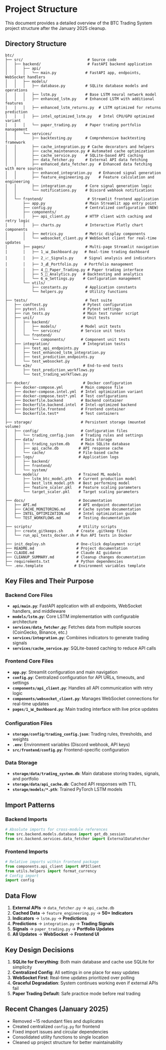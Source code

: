 # Project Structure

This document provides a detailed overview of the BTC Trading System project structure after the January 2025 cleanup.

## Directory Structure

```
btc/
├── src/                             # Source code
│   ├── backend/                     # FastAPI backend application
│   │   ├── api/
│   │   │   └── main.py             # FastAPI app, endpoints, WebSocket handlers
│   │   ├── models/
│   │   │   ├── database.py         # SQLite database models and operations
│   │   │   ├── lstm.py             # Base LSTM neural network model
│   │   │   ├── enhanced_lstm.py    # Enhanced LSTM with additional features
│   │   │   ├── enhanced_lstm_returns.py  # LSTM optimized for returns prediction
│   │   │   ├── intel_optimized_lstm.py   # Intel CPU/GPU optimized variant
│   │   │   └── paper_trading.py    # Paper trading portfolio management
│   │   └── services/
│   │       ├── backtesting.py      # Comprehensive backtesting framework
│   │       ├── cache_integration.py # Cache decorators and helpers
│   │       ├── cache_maintenance.py # Automated cache optimization
│   │       ├── cache_service.py    # SQLite-based API caching
│   │       ├── data_fetcher.py     # External API data fetching
│   │       ├── enhanced_data_fetcher.py  # Enhanced data fetching with more sources
│   │       ├── enhanced_integration.py   # Enhanced signal generation
│   │       ├── feature_engineering.py    # Feature calculation and engineering
│   │       ├── integration.py      # Core signal generation logic
│   │       └── notifications.py    # Discord webhook notifications
│   │
│   └── frontend/                    # Streamlit frontend application
│       ├── app.py                  # Main Streamlit app entry point
│       ├── config.py               # Centralized configuration (NEW)
│       ├── components/
│       │   ├── api_client.py       # HTTP client with caching and retry logic
│       │   ├── charts.py           # Interactive Plotly chart components
│       │   ├── metrics.py          # Metric display components
│       │   └── websocket_client.py # WebSocket client for real-time updates
│       ├── pages/                  # Multi-page Streamlit navigation
│       │   ├── 1_📊_Dashboard.py   # Real-time trading dashboard
│       │   ├── 2_📈_Signals.py     # Signal analysis and indicators
│       │   ├── 3_💰_Portfolio.py   # Portfolio management
│       │   ├── 4_📄_Paper_Trading.py # Paper trading interface
│       │   ├── 5_🔬_Analytics.py   # Backtesting and analytics
│       │   └── 6_⚙️_Settings.py    # Configuration management
│       └── utils/
│           ├── constants.py        # Application constants
│           └── helpers.py          # Utility functions
│
├── tests/                          # Test suite
│   ├── conftest.py                # Pytest configuration
│   ├── pytest.ini                 # Pytest settings
│   ├── run_tests.py               # Main test runner script
│   ├── unit/                      # Unit tests
│   │   ├── backend/
│   │   │   ├── models/           # Model unit tests
│   │   │   └── services/         # Service unit tests
│   │   └── frontend/
│   │       └── components/       # Component unit tests
│   ├── integration/               # Integration tests
│   │   ├── test_api_endpoints.py
│   │   ├── test_enhanced_lstm_integration.py
│   │   ├── test_prediction_endpoints.py
│   │   └── test_websocket.py
│   └── e2e/                       # End-to-end tests
│       ├── test_prediction_workflows.py
│       └── test_trading_workflows.py
│
├── docker/                        # Docker configuration
│   ├── docker-compose.yml        # Main compose file
│   ├── docker-compose.intel.yml  # Intel optimization variant
│   ├── docker-compose.test*.yml  # Test configurations
│   ├── Dockerfile.backend        # Backend container
│   ├── Dockerfile.backend.intel  # Intel-optimized backend
│   ├── Dockerfile.frontend       # Frontend container
│   └── Dockerfile.test*          # Test containers
│
├── storage/                      # Persistent storage (mounted volume)
│   ├── config/                   # Configuration files
│   │   └── trading_config.json   # Trading rules and settings
│   ├── data/                     # Data storage
│   │   ├── trading_system.db     # Main SQLite database
│   │   ├── api_cache.db         # API response cache
│   │   └── cache/               # File-based cache
│   ├── logs/                    # Application logs
│   │   ├── backend/
│   │   ├── frontend/
│   │   └── system/
│   └── models/                  # Trained ML models
│       ├── lstm_btc_model.pth   # Current production model
│       ├── best_lstm_model.pth  # Best performing model
│       ├── feature_scaler.pkl   # Feature scaling parameters
│       └── target_scaler.pkl    # Target scaling parameters
│
├── docs/                        # Documentation
│   ├── API.md                   # API endpoint documentation
│   ├── CACHE_MONITORING.md      # Cache system documentation
│   ├── INTEL_OPTIMIZATION.md    # Intel optimization guide
│   └── TEST_WORKFLOWS.md        # Testing documentation
│
├── scripts/                     # Utility scripts
│   ├── create_gitkeeps.sh      # Create .gitkeep files
│   └── run_api_tests_docker.sh # Run API tests in Docker
│
├── init_deploy.sh              # One-click deployment script
├── README.md                   # Project documentation
├── CLAUDE.md                   # Claude AI guidance
├── CLEANUP_SUMMARY.md          # Cleanup changes documentation
├── requirements.txt            # Python dependencies
└── .env.template              # Environment variables template
```

## Key Files and Their Purpose

### Backend Core Files

- **`api/main.py`**: FastAPI application with all endpoints, WebSocket handlers, and middleware
- **`models/lstm.py`**: Core LSTM implementation with configurable architecture
- **`services/data_fetcher.py`**: Fetches data from multiple sources (CoinGecko, Binance, etc.)
- **`services/integration.py`**: Combines indicators to generate trading signals
- **`services/cache_service.py`**: SQLite-based caching to reduce API calls

### Frontend Core Files

- **`app.py`**: Streamlit configuration and main navigation
- **`config.py`**: Centralized configuration for API URLs, timeouts, and settings
- **`components/api_client.py`**: Handles all API communication with retry logic
- **`components/websocket_client.py`**: Manages WebSocket connections for real-time updates
- **`pages/1_📊_Dashboard.py`**: Main trading interface with live price updates

### Configuration Files

- **`storage/config/trading_config.json`**: Trading rules, thresholds, and weights
- **`.env`**: Environment variables (Discord webhook, API keys)
- **`src/frontend/config.py`**: Frontend-specific configuration

### Data Storage

- **`storage/data/trading_system.db`**: Main database storing trades, signals, and portfolio
- **`storage/data/api_cache.db`**: Cached API responses with TTL
- **`storage/models/*.pth`**: Trained PyTorch LSTM models

## Import Patterns

### Backend Imports
```python
# Absolute imports for cross-module references
from src.backend.models.database import get_db_session
from src.backend.services.data_fetcher import ExternalDataFetcher
```

### Frontend Imports
```python
# Relative imports within frontend package
from components.api_client import APIClient
from utils.helpers import format_currency
# Config import
import config
```

## Data Flow

1. **External APIs** → `data_fetcher.py` → `api_cache.db`
2. **Cached Data** → `feature_engineering.py` → **50+ Indicators**
3. **Indicators** → `lstm.py` → **Predictions**
4. **Predictions** → `integration.py` → **Trading Signals**
5. **Signals** → `paper_trading.py` → **Portfolio Updates**
6. **All Updates** → **WebSocket** → **Frontend UI**

## Key Design Decisions

1. **SQLite for Everything**: Both main database and cache use SQLite for simplicity
2. **Centralized Config**: All settings in one place for easy updates
3. **WebSocket First**: Real-time updates prioritized over polling
4. **Graceful Degradation**: System continues working even if external APIs fail
5. **Paper Trading Default**: Safe practice mode before real trading

## Recent Changes (January 2025)

- Removed ~15 redundant files and duplicates
- Created centralized `config.py` for frontend
- Fixed import issues and circular dependencies
- Consolidated utility functions to single location
- Cleaned up project structure for better maintainability